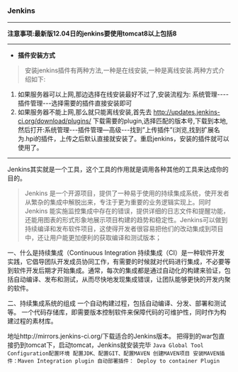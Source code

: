 ### Jenkins
****
**注意事项:最新版12.04日的jenkins要使用tomcat8以上包括8**
****
+ **插件安装方式**
> 安装jenkins插件有两种方法,一种是在线安装,一种是离线安装.两种方式介绍如下:

  1. 如果服务器可以上网,那边选择在线安装最好不过了,安装流程为:
  系统管理----插件管理---选择需要的插件直接安装即可
  2. 如果服务器不能上网,那么就只能离线安装,首先去
  http://updates.jenkins-ci.org/download/plugins/
  下载需要的plugin,选择匹配的版本号,下载到本地,然后打开:系统管理---插件管理—高级---找到”上传插件”(浏览,找到扩展名为.hpi的插件，上传之后默认直接就安装了。重启jenkins，安装的插件就可以使用了。
****
Jenkins其实就是一个工具，这个工具的作用就是调用各种其他的工具来达成你的目的。
> Jenkins 是一个开源项目，提供了一种易于使用的持续集成系统，使开发者从繁杂的集成中解脱出来，专注于更为重要的业务逻辑实现上。同时 Jenkins 能实施监控集成中存在的错误，提供详细的日志文件和提醒功能，还能用图表的形式形象地展示项目构建的趋势和稳定性。Jenkins可以做到持续编译和发布软件项目，这使得开发者很容易把他们的改动集成到项目中，还让用户能更加便利的获取编译和测试版本；

一、什么是持续集成（Continuous Integration
持续集成（CI）是一种软件开发实践，它倡导团队开发成员协同工作，有需要的时候就对代码进行集成，不必要等到软件开发后期才开始集成。通常，每次的集成都是通过自动化的构建来验证，包括自动编译、发布和测试，从而尽快地发现集成错误，让团队能够更快的开发内聚的软件。

二、持续集成系统的组成
一个自动构建过程，包括自动编译、分发、部署和测试等。
一个代码存储库，即需要版本控制软件来保障代码的可维护性，同时作为构建过程的素材库。


地址http://mirrors.jenkins-ci.org/下载适合的Jenkins版本。
把得到的war包直接扔到tomcat下，启动tomcat，Jenkins就安装完毕
    ```Java
    Global Tool Configuration配置环境
    配置JDK、配置GIT、配置MAVEN
    创建MAVEN项目
    安装MAVEN插件：Maven Integration plugin
    自动部署插件：
    Deploy to container Plugin
    ```

